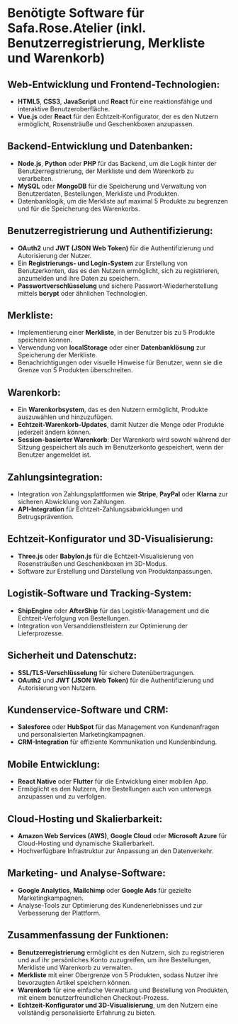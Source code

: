 # Benötigte Software für Safa.Rose.Atelier (inkl. Benutzerregistrierung, Merkliste und Warenkorb)

## Web-Entwicklung und Frontend-Technologien:
- **HTML5**, **CSS3**, **JavaScript** und **React** für eine reaktionsfähige und interaktive Benutzeroberfläche.
- **Vue.js** oder **React** für den Echtzeit-Konfigurator, der es den Nutzern ermöglicht, Rosensträuße und Geschenkboxen anzupassen.

## Backend-Entwicklung und Datenbanken:
- **Node.js**, **Python** oder **PHP** für das Backend, um die Logik hinter der Benutzerregistrierung, der Merkliste und dem Warenkorb zu verarbeiten.
- **MySQL** oder **MongoDB** für die Speicherung und Verwaltung von Benutzerdaten, Bestellungen, Merkliste und Produkten.
- Datenbanklogik, um die Merkliste auf maximal 5 Produkte zu begrenzen und für die Speicherung des Warenkorbs.

## Benutzerregistrierung und Authentifizierung:
- **OAuth2** und **JWT (JSON Web Token)** für die Authentifizierung und Autorisierung der Nutzer.
- Ein **Registrierungs- und Login-System** zur Erstellung von Benutzerkonten, das es den Nutzern ermöglicht, sich zu registrieren, anzumelden und ihre Daten zu speichern.
- **Passwortverschlüsselung** und sichere Passwort-Wiederherstellung mittels **bcrypt** oder ähnlichen Technologien.

## Merkliste:
- Implementierung einer **Merkliste**, in der Benutzer bis zu 5 Produkte speichern können.
- Verwendung von **localStorage** oder einer **Datenbanklösung** zur Speicherung der Merkliste.
- Benachrichtigungen oder visuelle Hinweise für Benutzer, wenn sie die Grenze von 5 Produkten überschreiten.

## Warenkorb:
- Ein **Warenkorbsystem**, das es den Nutzern ermöglicht, Produkte auszuwählen und hinzuzufügen.
- **Echtzeit-Warenkorb-Updates**, damit Nutzer die Menge oder Produkte jederzeit ändern können.
- **Session-basierter Warenkorb**: Der Warenkorb wird sowohl während der Sitzung gespeichert als auch im Benutzerkonto gespeichert, wenn der Benutzer angemeldet ist.

## Zahlungsintegration:
- Integration von Zahlungsplattformen wie **Stripe**, **PayPal** oder **Klarna** zur sicheren Abwicklung von Zahlungen.
- **API-Integration** für Echtzeit-Zahlungsabwicklungen und Betrugsprävention.

## Echtzeit-Konfigurator und 3D-Visualisierung:
- **Three.js** oder **Babylon.js** für die Echtzeit-Visualisierung von Rosensträußen und Geschenkboxen im 3D-Modus.
- Software zur Erstellung und Darstellung von Produktanpassungen.

## Logistik-Software und Tracking-System:
- **ShipEngine** oder **AfterShip** für das Logistik-Management und die Echtzeit-Verfolgung von Bestellungen.
- Integration von Versanddienstleistern zur Optimierung der Lieferprozesse.

## Sicherheit und Datenschutz:
- **SSL/TLS-Verschlüsselung** für sichere Datenübertragungen.
- **OAuth2** und **JWT (JSON Web Token)** für die Authentifizierung und Autorisierung von Nutzern.

## Kundenservice-Software und CRM:
- **Salesforce** oder **HubSpot** für das Management von Kundenanfragen und personalisierten Marketingkampagnen.
- **CRM-Integration** für effiziente Kommunikation und Kundenbindung.

## Mobile Entwicklung:
- **React Native** oder **Flutter** für die Entwicklung einer mobilen App.
- Ermöglicht es den Nutzern, ihre Bestellungen auch von unterwegs anzupassen und zu verfolgen.

## Cloud-Hosting und Skalierbarkeit:
- **Amazon Web Services (AWS)**, **Google Cloud** oder **Microsoft Azure** für Cloud-Hosting und dynamische Skalierbarkeit.
- Hochverfügbare Infrastruktur zur Anpassung an den Datenverkehr.

## Marketing- und Analyse-Software:
- **Google Analytics**, **Mailchimp** oder **Google Ads** für gezielte Marketingkampagnen.
- Analyse-Tools zur Optimierung des Kundenerlebnisses und zur Verbesserung der Plattform.

## Zusammenfassung der Funktionen:
- **Benutzerregistrierung** ermöglicht es den Nutzern, sich zu registrieren und auf ihr persönliches Konto zuzugreifen, um ihre Bestellungen, Merkliste und Warenkorb zu verwalten.
- **Merkliste** mit einer Obergrenze von 5 Produkten, sodass Nutzer ihre bevorzugten Artikel speichern können.
- **Warenkorb** für eine einfache Verwaltung und Bestellung von Produkten, mit einem benutzerfreundlichen Checkout-Prozess.
- **Echtzeit-Konfigurator und 3D-Visualisierung**, um den Nutzern eine vollständig personalisierte Erfahrung zu bieten.

